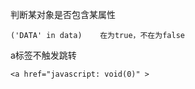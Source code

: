 判断某对象是否包含某属性

```
('DATA' in data)	在为true，不在为false
```

a标签不触发跳转

```
<a href="javascript: void(0)" >
```

